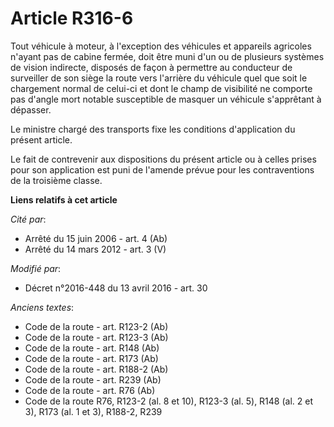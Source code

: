 # Article R316-6

Tout véhicule à moteur, à l'exception des véhicules et appareils agricoles n'ayant pas de cabine fermée, doit être muni d'un
ou de plusieurs    systèmes de vision indirecte, disposés de façon à permettre au conducteur de surveiller de son siège la
route vers l'arrière du véhicule quel que soit le chargement normal de celui-ci et dont le champ de visibilité ne comporte
pas d'angle mort notable susceptible de masquer un véhicule s'apprêtant à dépasser. 

Le ministre chargé des transports fixe les conditions d'application du présent article. 

Le fait de contrevenir aux dispositions du présent article ou à celles prises pour son application est puni de l'amende
prévue pour les contraventions de la troisième classe.

**Liens relatifs à cet article**

_Cité par_:

  - Arrêté du 15 juin 2006 - art. 4 (Ab)
  - Arrêté du 14 mars 2012 - art. 3 (V)

_Modifié par_:

  - Décret n°2016-448 du 13 avril 2016 - art. 30

_Anciens textes_:

  - Code de la route - art. R123-2 (Ab)
  - Code de la route - art. R123-3 (Ab)
  - Code de la route - art. R148 (Ab)
  - Code de la route - art. R173 (Ab)
  - Code de la route - art. R188-2 (Ab)
  - Code de la route - art. R239 (Ab)
  - Code de la route - art. R76 (Ab)
  - Code de la route R76, R123-2 (al. 8 et 10), R123-3 (al. 5), R148 (al. 2 et 3), R173 (al. 1 et 3), R188-2, R239
